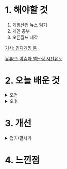 
# 1. 해야할 것

1. 게임산업 뉴스 읽기 
2. 개인 공부  
3. 오픈월드 제작

[기사: 인디게임 붐](https://www.gameinsight.co.kr/news/articleView.html?idxno=33003)

[유튜브: 야숨과 엘든링 시선유도](https://www.youtube.com/watch?v=eO8CyODLbsM&list=PLNF81cuFgXgNHIAt1o0SwWv2RE37TpuLK)

# 2. 오늘 배운 것

<details>
<summary>오전</summary>

## 오늘의 뉴스
### 인디게임 붐
![image](https://github.com/user-attachments/assets/8481ee30-5b4a-43d7-8518-189bd5d4e051)

인디게임시장이 커지고 있고, 누구나 게임 제작해서 선보일 수 있는 무대가 만들어진다.\
나는 레벨디자인에만 몰입해서 직접 게임을 만드는 데는 생각을 많이 해보지 않았는데\
차기작으로 만들 게임은 공포게임이 좋을 것 같다.

포트폴리오를 만드는 일이 끝나면, 과연 끝날지는 모르겠지만, 스토리와 재미요소를 설계해봐야겠다.
</details>


<details>
<summary>오후</summary>

## 오픈월드 제작
1. 자신의 의지를 가지고 이동하도록 플레이어들을 유도하는 방법
2. 살짝 보여줘서 탐험을 더 즐겁게 만드는 방법
****
### 1. 크기에 따른 인력

![image](https://github.com/user-attachments/assets/9fd25baa-41dc-4d6b-87fb-e47d9c030b46)

![image](https://github.com/user-attachments/assets/8c48a360-dbcd-4992-8567-f9e8aac2b747)

### 2. 목적에 따른 인력

![image](https://github.com/user-attachments/assets/82ebca19-5ef1-4a50-a07b-18483c441dbc)

![image](https://github.com/user-attachments/assets/985e1682-1d91-4cd1-81f3-f5c2663286bb)

### 3. 삼각형 법칙

![image](https://github.com/user-attachments/assets/9a22c682-b2ab-4a80-bfaa-6d85e7259207)

![image](https://github.com/user-attachments/assets/f08cb570-a67c-48f5-952a-167cb7fc26ab)

![image](https://github.com/user-attachments/assets/1b24daa1-7da6-49c2-9bab-77a3ed2de89c)

![image](https://github.com/user-attachments/assets/51ada003-f98b-4530-8092-af2cdac8aa94)

### 4. 제작과정

![image](https://github.com/user-attachments/assets/35df1f53-d40e-4355-ab39-6e0de5a0553a)

![image](https://github.com/user-attachments/assets/b202e951-5cfd-4952-af02-7755c6133d76)

![image](https://github.com/user-attachments/assets/f1561bd2-bd2d-420b-99f3-e6176d0e8ac7)

![image](https://github.com/user-attachments/assets/63bbf944-65ba-4422-953a-fd68ae4a1cb0)

### 5. 적용

![image](https://github.com/user-attachments/assets/c47553c3-f969-4d7d-a96a-1dc734024997)

![image](https://github.com/user-attachments/assets/677e1b7f-4472-46eb-b623-c1277ff1a95c)

![image](https://github.com/user-attachments/assets/a95ecc46-301c-4b38-b3bb-67a6245410cd)

![image](https://github.com/user-attachments/assets/c47863ee-6cc3-4c63-8fcf-58cde3b04b7a)

![image](https://github.com/user-attachments/assets/af57cbc3-9e42-4b04-9b9d-a0b42102d3f0)

![image](https://github.com/user-attachments/assets/f85a9769-8a18-4017-b524-02fe6958d2ac)

![image](https://github.com/user-attachments/assets/839d0bae-3e7a-4df6-a31c-007720ed8d29)

![image](https://github.com/user-attachments/assets/b560732d-a58c-4e06-8340-39175a36700a)

****

![image](https://github.com/user-attachments/assets/3e85f565-42b0-482b-a449-d947375e65d0)

![image](https://github.com/user-attachments/assets/df8f32e8-7b16-4d91-8c56-d380eca3e4ce)

****

![image](https://github.com/user-attachments/assets/942185bb-03eb-40dd-bf49-dc6e8ea9f104)

![image](https://github.com/user-attachments/assets/708685be-c0b4-46fe-adfb-7961973f07d1)

![image](https://github.com/user-attachments/assets/72cfdc9b-ecf3-43c8-a97e-4be2f385daa2)

![image](https://github.com/user-attachments/assets/7bd861e5-7106-46d8-aa98-21d036033eb8)

![image](https://github.com/user-attachments/assets/d100be51-f616-4d2d-a549-c0d2c2d56618)

![image](https://github.com/user-attachments/assets/9c0a1930-a00a-470f-8669-19dec0f4a920)


## 레벨 제작
### 랜드스케이프
</details>




# 3. 개선


<details>
<summary>접기/펼치기</summary>


</details>



# 4. 느낀점


